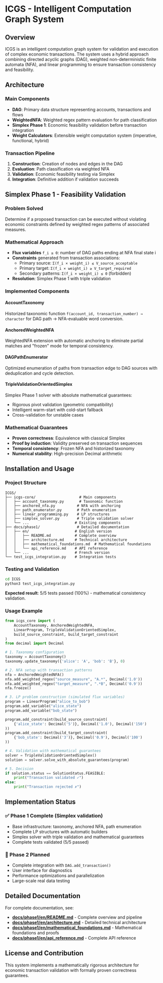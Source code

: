 # ICGS - Intelligent Computation Graph System

## Overview

ICGS is an intelligent computation graph system for validation and execution of complex economic transactions. The system uses a hybrid approach combining directed acyclic graphs (DAG), weighted non-deterministic finite automata (NFA), and linear programming to ensure transaction consistency and feasibility.

## Architecture

### Main Components
- **DAG**: Primary data structure representing accounts, transactions and flows
- **WeightedNFA**: Weighted regex pattern evaluation for path classification
- **Simplex Phase 1**: Economic feasibility validation before transaction integration
- **Weight Calculators**: Extensible weight computation system (imperative, functional, hybrid)

### Transaction Pipeline
1. **Construction**: Creation of nodes and edges in the DAG
2. **Evaluation**: Path classification via weighted NFA  
3. **Validation**: Economic feasibility testing via Simplex
4. **Integration**: Definitive addition if validation succeeds

## Simplex Phase 1 - Feasibility Validation

### Problem Solved
Determine if a proposed transaction can be executed without violating economic constraints defined by weighted regex patterns of associated measures.

### Mathematical Approach
- **Flux variables** `f_i ≥ 0`: number of DAG paths ending at NFA final state i
- **Constraints** generated from transaction associations:
  - Primary source: `Σ(f_i × weight_i) ≤ V_source_acceptable`
  - Primary target: `Σ(f_i × weight_i) ≥ V_target_required`  
  - Secondary patterns: `Σ(f_i × weight_i) ≤ 0` (forbidden)
- **Resolution**: Simplex Phase 1 with triple validation

### Implemented Components

#### AccountTaxonomy
Historized taxonomic function `f(account_id, transaction_number) → character` for DAG path → NFA-evaluable word conversion.

#### AnchoredWeightedNFA  
WeightedNFA extension with automatic anchoring to eliminate partial matches and "frozen" mode for temporal consistency.

#### DAGPathEnumerator
Optimized enumeration of paths from transaction edge to DAG sources with deduplication and cycle detection.

#### TripleValidationOrientedSimplex
Simplex Phase 1 solver with absolute mathematical guarantees:
- Rigorous pivot validation (geometric compatibility)
- Intelligent warm-start with cold-start fallback
- Cross-validation for unstable cases

### Mathematical Guarantees
- **Proven correctness**: Equivalence with classical Simplex
- **Proof by induction**: Validity preserved on transaction sequences  
- **Temporal consistency**: Frozen NFA and historized taxonomy
- **Numerical stability**: High-precision Decimal arithmetic

## Installation and Usage

### Project Structure
```
ICGS/
├── icgs-core/                    # Main components
│   ├── account_taxonomy.py       # Taxonomic function
│   ├── anchored_nfa.py          # NFA with anchoring
│   ├── path_enumerator.py       # Path enumeration  
│   ├── linear_programming.py    # LP structures
│   ├── simplex_solver.py        # Triple validation solver
│   └── ...                     # Existing components
├── docs/phase1/                 # Detailed documentation
│   ├── en/                     # English version
│   │   ├── README.md           # Complete overview
│   │   ├── architecture.md     # Technical architecture
│   │   ├── mathematical_foundations.md  # Mathematical foundations
│   │   └── api_reference.md    # API reference
│   └── ...                     # French version
└── test_icgs_integration.py    # Integration tests
```

### Testing and Validation
```bash
cd ICGS
python3 test_icgs_integration.py
```
**Expected result**: 5/5 tests passed (100%) - mathematical consistency validation.

### Usage Example
```python
from icgs_core import (
    AccountTaxonomy, AnchoredWeightedNFA, 
    LinearProgram, TripleValidationOrientedSimplex,
    build_source_constraint, build_target_constraint
)
from decimal import Decimal

# 1. Taxonomy configuration
taxonomy = AccountTaxonomy()
taxonomy.update_taxonomy({'alice': 'A', 'bob': 'B'}, 0)

# 2. NFA setup with transaction patterns
nfa = AnchoredWeightedNFA()
nfa.add_weighted_regex("source_measure", "A.*", Decimal('1.0'))
nfa.add_weighted_regex("target_measure", ".*B", Decimal('0.9'))
nfa.freeze()

# 3. LP problem construction (simulated flux variables)
program = LinearProgram("alice_to_bob")
program.add_variable("alice_state")
program.add_variable("bob_state")

program.add_constraint(build_source_constraint(
    {'alice_state': Decimal('5')}, Decimal('1.0'), Decimal('150')
))
program.add_constraint(build_target_constraint(
    {'bob_state': Decimal('3')}, Decimal('0.9'), Decimal('100')
))

# 4. Validation with mathematical guarantees
solver = TripleValidationOrientedSimplex()
solution = solver.solve_with_absolute_guarantees(program)

# 5. Decision
if solution.status == SolutionStatus.FEASIBLE:
    print("Transaction validated ✓")
else:
    print("Transaction rejected ✗")
```

## Implementation Status

### ✅ Phase 1 Complete (Simplex validation)
- Base infrastructure: taxonomy, anchored NFA, path enumeration
- Complete LP structures with automatic builders  
- Simplex solver with triple validation and mathematical guarantees
- Complete tests validated (5/5 passed)

### 🚧 Phase 2 Planned
- Complete integration with `DAG.add_transaction()`
- User interface for diagnostics  
- Performance optimizations and parallelization
- Large-scale real data testing

## Detailed Documentation

For complete documentation, see:
- **[docs/phase1/en/README.md](docs/phase1/en/README.md)** - Complete overview and pipeline
- **[docs/phase1/en/architecture.md](docs/phase1/en/architecture.md)** - Detailed technical architecture
- **[docs/phase1/en/mathematical_foundations.md](docs/phase1/en/mathematical_foundations.md)** - Mathematical foundations and proofs  
- **[docs/phase1/en/api_reference.md](docs/phase1/en/api_reference.md)** - Complete API reference

## License and Contribution

This system implements a mathematically rigorous architecture for economic transaction validation with formally proven correctness guarantees.